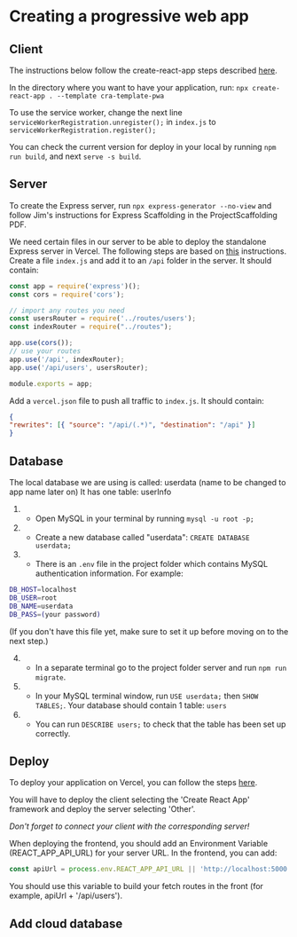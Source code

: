 # Creating a progressive web app

## Client

The instructions below follow the create-react-app steps described [here](https://create-react-app.dev/docs/making-a-progressive-web-app/).

In the directory where you want to have your application, run: `npx create-react-app . --template cra-template-pwa`

To use the service worker, change the next line `serviceWorkerRegistration.unregister();` in `index.js` to `serviceWorkerRegistration.register();`

You can check the current version for deploy in your local by running 
`npm run build`, and next `serve -s build`.

## Server

To create the Express server, run `npx express-generator --no-view` and follow Jim's instructions for Express Scaffolding in the ProjectScaffolding PDF.

We need certain files in our server to be able to deploy the standalone Express server in Vercel.
The following steps are based on [this](https://vercel.com/guides/using-express-with-vercel) instructions.
Create a file `index.js` and add it to an `/api` folder in the server. It should contain:

```javascript
const app = require('express')();
const cors = require('cors');

// import any routes you need
const usersRouter = require('../routes/users');
const indexRouter = require("../routes");

app.use(cors());
// use your routes
app.use('/api', indexRouter);
app.use('/api/users', usersRouter);

module.exports = app;
```

Add a `vercel.json` file to push all traffic to `index.js`. It should contain:

```json
{
"rewrites": [{ "source": "/api/(.*)", "destination": "/api" }]
}
```

## Database

The local database we are using is called: userdata (name to be changed to app name later on)
It has one table: userInfo

1. - Open MySQL in your terminal by running `mysql -u root -p;`

2. - Create a new database called "userdata": `CREATE DATABASE userdata;`

3. - There is an `.env` file in the project folder which contains MySQL authentication information. For example:

```bash
DB_HOST=localhost
DB_USER=root
DB_NAME=userdata
DB_PASS=(your password)
```
(If you don't have this file yet, make sure to set it up before moving on to the next step.)

4. - In a separate terminal go to the project folder server and run `npm run migrate`.

5. - In your MySQL terminal window, run `USE userdata;` then `SHOW TABLES;`. Your database should contain 1 table: `users`

6. - You can run `DESCRIBE users;` to check that the table has been set up correctly.


## Deploy

To deploy your application on Vercel, you can follow the steps [here](https://vercel.com/docs/concepts/git#deploying-a-git-repository).

You will have to deploy the client selecting the 'Create React App' framework and deploy the server selecting 'Other'.

*Don't forget to connect your client with the corresponding server!*

When deploying the frontend, you should add an Environment Variable (REACT_APP_API_URL) for your server URL.
In the frontend, you can add:

```javascript
const apiUrl = process.env.REACT_APP_API_URL || 'http://localhost:5000';
```

You should use this variable to build your fetch routes in the front (for example, apiUrl + '/api/users').

## Add cloud database




